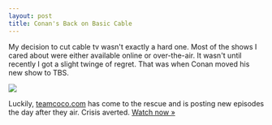 ```yaml
---
layout: post
title: Conan's Back on Basic Cable
---
```


My decision to cut cable tv wasn't exactly a hard one. Most of the shows I cared about were either available online or over-the-air. It wasn't until recently I got a slight twinge of regret. That was when Conan moved his new show to TBS.

<div class="image-block">
  <img src="{{ site.url }}/images/posts/img_pale_whale.jpg" />
</div>

Luckily, <a href="https://www.teamcoco.com">teamcoco.com</a> has come to the rescue and is posting new episodes the day after they air. Crisis averted. <a href="https://www.tbs.com/video/conan/">Watch now »</a>